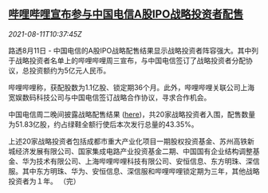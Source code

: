 <!--1628679662000-->
[哔哩哔哩宣布参与中国电信A股IPO战略投资者配售](https://cn.reuters.com/article/bilibili-china-teleecom-ashare-0811-idCNKBS2FC133)
------

<div><i>2021-08-11T10:37:45Z</i></div><p>路透8月11日 - 中国电信的A股IPO战略配售结果显示战略投资者阵容强大。其中列于战略投资者名单上的哔哩哔哩周三宣布，与中国电信签订了战略投资者分配协议，总投资额约为5亿元人民币。</p><p>哔哩哔哩称，获配股数为1.1亿股、锁定期36个月。此外，哔哩哔哩关联公司上海宽娱数码科技公司与中国电信签订战略合作协议，寻求合作机会。</p><p>中国电信周二晚间披露战略配售结果 (<a href="http://static.sse.com.cn/disclosure/listedinfo/announcement/c/new/2021-08-11/601728_20210811_1_luisD8Ue.pdf">here</a>)，共20家战略投资者入围，配售数量为51.83亿股，约占绿鞋全额行使后本次发行总量的43.35%。</p><p>上述20家战略投资者包括成都市重大产业化项目一期股权投资基金、苏州高铁新城经济发展有限公司、国家集成电路产业投资基金二期、中国国有企业结构调整基金、华为技术有限公司、上海哔哩哔哩科技有限公司、安恒信息、东方明珠、深信服。其中东方明珠、华为、安恒信息、深信服和哔哩哔哩锁定期为三年，其他战略投资者为１年。 （完）</p>
